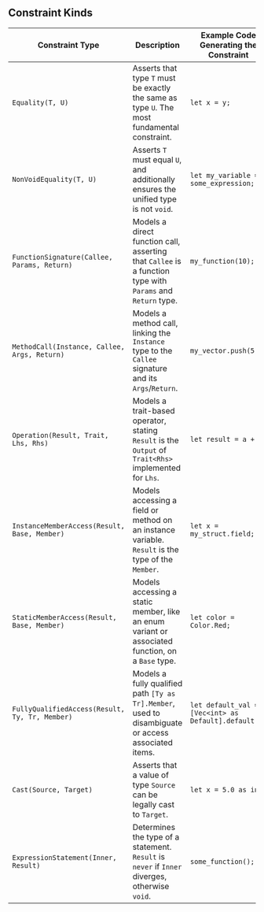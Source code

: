 ## Constraint Kinds
| Constraint Type                               | Description                                                                                             | Example Code Generating the Constraint                                      |
| --------------------------------------------- | ------------------------------------------------------------------------------------------------------- | --------------------------------------------------------------------------- |
| `Equality(T, U)`                              | Asserts that type `T` must be exactly the same as type `U`. The most fundamental constraint.               | `let x = y;`                                                                |
| `NonVoidEquality(T, U)`                       | Asserts `T` must equal `U`, and additionally ensures the unified type is not `void`.                      | `let my_variable = some_expression;`                                        |
| `FunctionSignature(Callee, Params, Return)`   | Models a direct function call, asserting that `Callee` is a function type with `Params` and `Return` type. | `my_function(10);`                                                          |
| `MethodCall(Instance, Callee, Args, Return)`  | Models a method call, linking the `Instance` type to the `Callee` signature and its `Args`/`Return`.       | `my_vector.push(5);`                                                        |
| `Operation(Result, Trait, Lhs, Rhs)`          | Models a trait-based operator, stating `Result` is the `Output` of `Trait<Rhs>` implemented for `Lhs`.   | `let result = a + b;`                                                       |
| `InstanceMemberAccess(Result, Base, Member)`  | Models accessing a field or method on an instance variable. `Result` is the type of the `Member`.         | `let x = my_struct.field;`                                                  |
| `StaticMemberAccess(Result, Base, Member)`    | Models accessing a static member, like an enum variant or associated function, on a `Base` type.        | `let color = Color.Red;`                                                   |
| `FullyQualifiedAccess(Result, Ty, Tr, Member)`| Models a fully qualified path `[Ty as Tr].Member`, used to disambiguate or access associated items.     | `let default_val = [Vec<int> as Default].default();`                        |
| `Cast(Source, Target)`                        | Asserts that a value of type `Source` can be legally cast to `Target`.                                  | `let x = 5.0 as int;`                                                       |
| `ExpressionStatement(Inner, Result)`          | Determines the type of a statement. `Result` is `never` if `Inner` diverges, otherwise `void`.           | `some_function();`               |